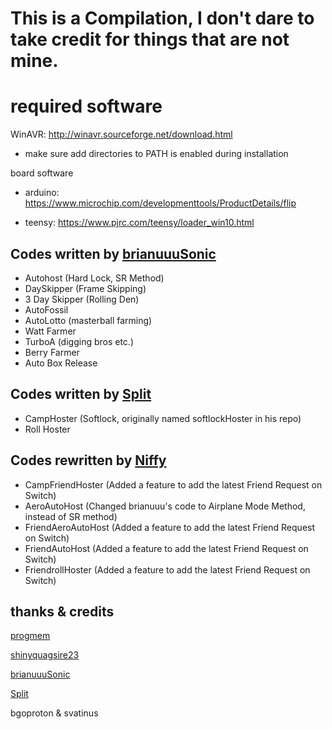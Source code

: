 # This is a Compilation, I don't dare to take credit for things that are not mine.


# required software
WinAVR: http://winavr.sourceforge.net/download.html

- make sure add directories to PATH is enabled during installation

board software

- arduino: https://www.microchip.com/developmenttools/ProductDetails/flip

- teensy: https://www.pjrc.com/teensy/loader_win10.html


## Codes written by [brianuuuSonic](https://www.youtube.com/watch?v=y2xFf7e_KSU)

- Autohost (Hard Lock, SR Method)
- DaySkipper (Frame Skipping)
- 3 Day Skipper (Rolling Den)
- AutoFossil 
- AutoLotto (masterball farming)
- Watt Farmer
- TurboA (digging bros etc.)
- Berry Farmer
- Auto Box Release

## Codes written by [Split](https://github.com/spl-t/swsh-auto-host)

- CampHoster (Softlock, originally named softlockHoster in his repo)
- Roll Hoster

## Codes rewritten by [Niffy](https://github.com/Niffilum)

- CampFriendHoster (Added a feature to add the latest Friend Request on Switch)
- AeroAutoHost (Changed brianuuu's code to Airplane Mode Method, instead of SR method)
- FriendAeroAutoHost (Added a feature to add the latest Friend Request on Switch)
- FriendAutoHost (Added a feature to add the latest Friend Request on Switch)
- FriendrollHoster (Added a feature to add the latest Friend Request on Switch)

## thanks & credits
[progmem](https://github.com/progmem/Switch-Fightstick)

[shinyquagsire23](https://github.com/shinyquagsire23/Switch-Fightstick)

[brianuuuSonic](https://www.youtube.com/user/brianuuusonic2)

[Split](https://github.com/spl-t/swsh-auto-host)

bgoproton & svatinus 
